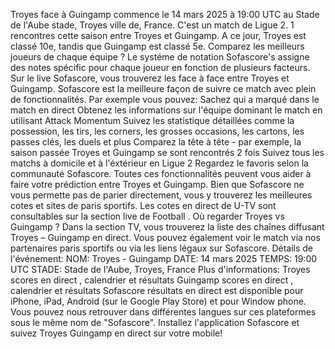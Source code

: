 Troyes face à Guingamp commence le 14 mars 2025 à 19:00 UTC au Stade de l'Aube stade, Troyes ville de, France. C'est un match de Ligue 2.
1 rencontres cette saison entre Troyes et Guingamp. A ce jour, Troyes est classé 10e, tandis que Guingamp est classé 5e. Comparez les meilleurs joueurs de chaque équipe ? Le systéme de notation Sofascore's assigne des notes spécific pour chaque joueur en fonction de plusieurs facteurs.
Sur le live Sofascore, vous trouverez les face à face entre Troyes et Guingamp. Sofascore est la meilleure façon de suivre ce match avec plein de fonctionnalités. Par exemple vous pouvez:
Sachez qui a marqué dans le match en direct
Obtenez les informations sur l'équipe dominant le match en utilisant Attack Momentum
Suivez les statistique détaillées comme la possession, les tirs, les corners, les grosses occasions, les cartons, les passes clés, les duels et plus
Comparez la tête à tête - par exemple, la saison passée Troyes et Guingamp se sont rencontrés 2 fois
Suivez tous les matchs à domicile et à l'éxtérieur en Ligue 2
Regardez le favoris selon la communauté Sofascore.
Toutes ces fonctionnalités peuvent vous aider à faire votre prédiction entre Troyes et Guingamp. Bien que Sofascore ne vous permette pas de parier directement, vous y trouverez les meilleures cotes et sites de paris sportifs. Les cotes en direct de U-TV sont consultables sur la section live de Football .
Où regarder Troyes vs Guingamp ? Dans la section TV, vous trouverez la liste des chaînes diffusant Troyes – Guingamp en direct. Vous pouvez également voir le match via nos partenaires paris sportifs ou via les liens légaux sur Sofascore.
Détails de l'événement:
NOM: Troyes - Guingamp
DATE: 14 mars 2025
TEMPS: 19:00 UTC
STADE: Stade de l'Aube, Troyes, France
Plus d'informations:
Troyes scores en direct , calendrier et résultats
Guingamp scores en direct , calendrier et résultats
Sofascore résultats en direct est disponible pour iPhone, iPad, Android (sur le Google Play Store) et pour Window phone. Vous pouvez nous retrouver dans différentes langues sur ces plateformes sous le même nom de "Sofascore". Installez l'application Sofascore et suivez Troyes Guingamp en direct sur votre mobile!

